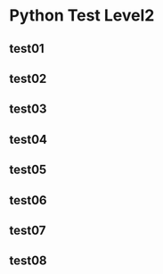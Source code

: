 # Python Test Level2

## test01
## test02
## test03
## test04
## test05
## test06
## test07
## test08
